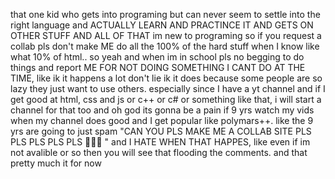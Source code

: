 that one kid who gets into programing but can never seem to settle into the right language and ACTUALLY LEARN AND PRACTINCE IT AND GETS ON OTHER STUFF AND 
ALL OF THAT
im new to programing so if you request a collab pls don't make ME do all the 100% of the hard stuff when I know like what 10% of html..
so yeah and when im in school pls no begging to do things and report ME FOR NOT DOING SOMETHING I CANT DO AT THE TIME, like ik it happens a lot
don't lie ik it does because some people are so lazy they just want to use others.
especially since I have a yt channel and if I get good at html, css and js or c++ or c# or something like that, i will start a channel for that too and 
oh god its gonna be a pain if 9 yrs watch my vids when my channel does good and I get popular like polymars++.
like the 9 yrs are going to just spam "CAN YOU PLS MAKE ME A COLLAB SITE PLS PLS PLS PLS PLS 🥺🥺🥺 " and I HATE WHEN THAT HAPPES, like even if im not
avalible or so then you will see that flooding the comments.
and that pretty much it for now
